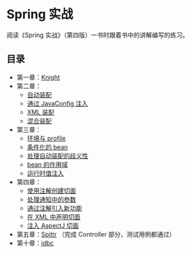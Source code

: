 # Spring 实战

阅读《Spring 实战》（第四版）一书时跟着书中的讲解编写的练习。

## 目录

- 第一章：[Knight](https://github.com/hezhii/spring-in-action-practices/tree/master/knight)
- 第二章：
    - [自动装配](https://github.com/hezhii/spring-in-action-practices/tree/master/stereo)
    - [通过 JavaConfig 注入](https://github.com/hezhii/spring-in-action-practices/commit/2019e9eee711073ebbf53d7627bb435f5db69738)
    - [XML 装配](https://github.com/hezhii/spring-in-action-practices/tree/master/stereo-xmlconfig)
    - [混合装配](https://github.com/hezhii/spring-in-action-practices/tree/master/stereo-mixedconfig)
- 第三章：
    - [环境与 profile](https://github.com/hezhii/spring-in-action-practices/tree/master/profile)
    - [条件化的 bean](https://github.com/hezhii/spring-in-action-practices/tree/master/conditional)
    - [处理自动装配的歧义性](https://github.com/hezhii/spring-in-action-practices/tree/master/dessert)
    - [bean 的作用域](https://github.com/hezhii/spring-in-action-practices/tree/master/scopedbeans)
    - [运行时值注入](https://github.com/hezhii/spring-in-action-practices/tree/master/externals)
- 第四章：
    - [使用注解创建切面](https://github.com/hezhii/spring-in-action-practices/tree/master/aop)
    - [处理通知中的参数](https://github.com/hezhii/spring-in-action-practices/tree/master/aop-params)
    - [通过注解引入新功能](https://github.com/hezhii/spring-in-action-practices/tree/master/aop-params)
    - [在 XML 中声明切面](https://github.com/hezhii/spring-in-action-practices/tree/master/aop-xml)
    - [注入 AspectJ 切面](https://github.com/hezhii/spring-in-action-practices/tree/master/aop-aspectj)
- 第五章：[Spittr](https://github.com/hezhii/spring-in-action-practices/commit/883c5a404d56b22675c5efd945a7fafdf14de595) （完成 Controller 部分，测试用例都通过）
- 第十章：[jdbc](https://github.com/hezhii/spring-in-action-practices/tree/master/jdbc)